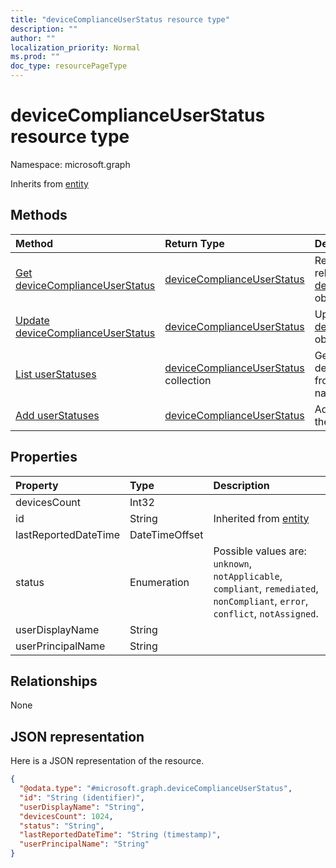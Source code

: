 ```yaml
---
title: "deviceComplianceUserStatus resource type"
description: ""
author: ""
localization_priority: Normal
ms.prod: ""
doc_type: resourcePageType
---
```


# deviceComplianceUserStatus resource type


Namespace: microsoft.graph




Inherits from [entity](../resources/entity.md)

## Methods
|Method|Return Type|Description|
|:---|:---|:---|
|[Get deviceComplianceUserStatus](../api/devicecomplianceuserstatus-get.md)|[deviceComplianceUserStatus](../resources/devicecomplianceuserstatus.md)|Read properties and relationships of the [deviceComplianceUserStatus](../resources/devicecomplianceuserstatus.md) object.|
|[Update deviceComplianceUserStatus](../api/devicecomplianceuserstatus-update.md)|[deviceComplianceUserStatus](../resources/devicecomplianceuserstatus.md)|Update the properties of a [deviceComplianceUserStatus](../resources/devicecomplianceuserstatus.md) object.|
|[List userStatuses](../api/devicecompliancepolicy-list-userstatuses.md)|[deviceComplianceUserStatus](../resources/devicecomplianceuserstatus.md) collection|Get the deviceComplianceUserStatuses from the userStatuses navigation property.|
|[Add userStatuses](../api/devicecompliancepolicy-post-userstatuses.md)|[deviceComplianceUserStatus](../resources/devicecomplianceuserstatus.md)|Add userStatuses by posting to the userStatuses collection.|

## Properties
|Property|Type|Description|
|:---|:---|:---|
|devicesCount|Int32||
|id|String| Inherited from [entity](../resources/entity.md)|
|lastReportedDateTime|DateTimeOffset||
|status|Enumeration| Possible values are: `unknown`, `notApplicable`, `compliant`, `remediated`, `nonCompliant`, `error`, `conflict`, `notAssigned`.|
|userDisplayName|String||
|userPrincipalName|String||

## Relationships
None

## JSON representation
Here is a JSON representation of the resource.
<!-- {
  "blockType": "resource",
  "keyProperty": "id",
  "@odata.type": "microsoft.graph.deviceComplianceUserStatus",
  "baseType": "microsoft.graph.entity",
  "openType": false
}
-->
``` json
{
  "@odata.type": "#microsoft.graph.deviceComplianceUserStatus",
  "id": "String (identifier)",
  "userDisplayName": "String",
  "devicesCount": 1024,
  "status": "String",
  "lastReportedDateTime": "String (timestamp)",
  "userPrincipalName": "String"
}
```

